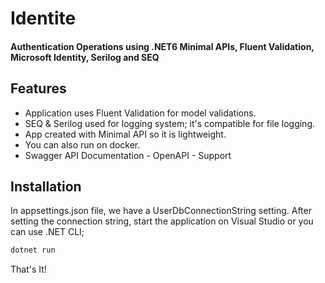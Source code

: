 # Identite
#### Authentication Operations using .NET6 Minimal APIs, Fluent Validation, Microsoft Identity, Serilog and SEQ

## Features

- Application uses Fluent Validation for model validations.
- SEQ & Serilog used for logging system; it's compatible for file logging.
- App created with Minimal API so it is lightweight.
- You can also run on docker.
- Swagger API Documentation - OpenAPI - Support

## Installation

In appsettings.json file, we have a UserDbConnectionString setting. After setting the connection string, start the application on Visual Studio or you can use .NET CLI;

```sh
dotnet run
```

That's It!
